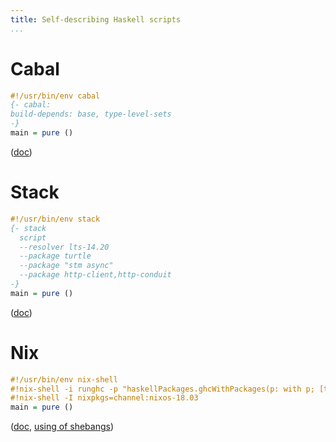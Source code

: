 ```yaml
---
title: Self-describing Haskell scripts
...
```


# Cabal
  
```haskell
#!/usr/bin/env cabal
{- cabal:
build-depends: base, type-level-sets
-}
main = pure ()
```

([doc](https://cabal.readthedocs.io/en/3.6/cabal-commands.html#cabal-v2-run))

# Stack

```haskell
#!/usr/bin/env stack
{- stack
  script
  --resolver lts-14.20
  --package turtle
  --package "stm async"
  --package http-client,http-conduit
-}
main = pure ()
```

([doc](https://docs.haskellstack.org/en/stable/GUIDE/#script-interpreter))

# Nix

```haskell
#!/usr/bin/env nix-shell
#!nix-shell -i runghc -p "haskellPackages.ghcWithPackages(p: with p; [type-level-sets])"
#!nix-shell -I nixpkgs=channel:nixos-18.03
main = pure ()
```

([doc](https://nixos.org/manual/nix/stable/command-ref/nix-shell.html#use-as-a--interpreter), [using of shebangs](http://chriswarbo.net/projects/nixos/nix_shell_shebangs.html))